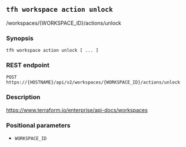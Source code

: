 ## `tfh workspace action unlock`

/workspaces/{WORKSPACE_ID}/actions/unlock

### Synopsis

    tfh workspace action unlock [ ... ]

### REST endpoint

    POST https://{HOSTNAME}/api/v2/workspaces/{WORKSPACE_ID}/actions/unlock

### Description

https://www.terraform.io/enterprise/api-docs/workspaces

### Positional parameters

* `WORKSPACE_ID`

